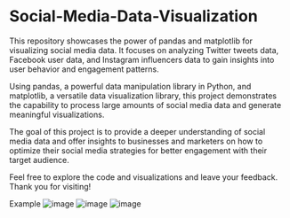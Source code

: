 # Social-Media-Data-Visualization
This repository showcases the power of pandas and matplotlib for visualizing social media data. It focuses on analyzing Twitter tweets data, Facebook user data, and Instagram influencers data to gain insights into user behavior and engagement patterns.

Using pandas, a powerful data manipulation library in Python, and matplotlib, a versatile data visualization library, this project demonstrates the capability to process large amounts of social media data and generate meaningful visualizations.

The goal of this project is to provide a deeper understanding of social media data and offer insights to businesses and marketers on how to optimize their social media strategies for better engagement with their target audience.

Feel free to explore the code and visualizations and leave your feedback. Thank you for visiting!

Example
![image](https://user-images.githubusercontent.com/126071672/230137986-71164417-a63c-463b-ac82-18b17e76e7d9.png)
![image](https://user-images.githubusercontent.com/126071672/230138300-f8698224-45ac-41ba-aff1-a36cce733fdb.png)
![image](https://user-images.githubusercontent.com/126071672/230138404-a5bac05a-50f2-434f-954e-c0d9c9338dd8.png)
